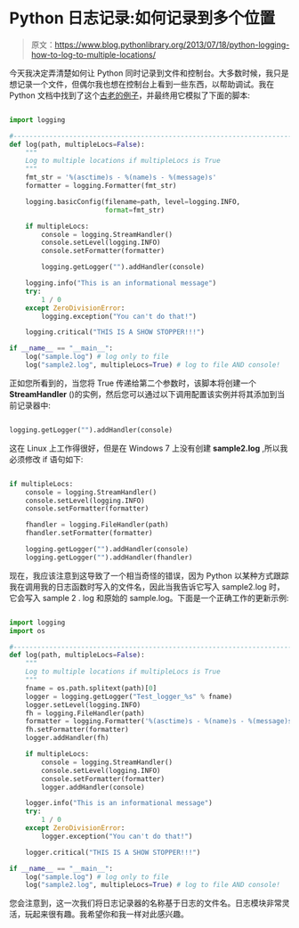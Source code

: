 # Python 日志记录:如何记录到多个位置

> 原文：<https://www.blog.pythonlibrary.org/2013/07/18/python-logging-how-to-log-to-multiple-locations/>

今天我决定弄清楚如何让 Python 同时记录到文件和控制台。大多数时候，我只是想记录一个文件，但偶尔我也想在控制台上看到一些东西，以帮助调试。我在 Python 文档中找到了这个[古老的例子](http://docs.python.org/release/2.5.2/lib/multiple-destinations.html)，并最终用它模拟了下面的脚本:

```py

import logging

#----------------------------------------------------------------------
def log(path, multipleLocs=False):
    """
    Log to multiple locations if multipleLocs is True
    """
    fmt_str = '%(asctime)s - %(name)s - %(message)s'
    formatter = logging.Formatter(fmt_str)

    logging.basicConfig(filename=path, level=logging.INFO,
                        format=fmt_str)

    if multipleLocs:
        console = logging.StreamHandler()
        console.setLevel(logging.INFO)
        console.setFormatter(formatter)

        logging.getLogger("").addHandler(console)

    logging.info("This is an informational message")
    try:
        1 / 0
    except ZeroDivisionError:
        logging.exception("You can't do that!")

    logging.critical("THIS IS A SHOW STOPPER!!!")

if __name__ == "__main__":
    log("sample.log") # log only to file
    log("sample2.log", multipleLocs=True) # log to file AND console!

```

正如您所看到的，当您将 True 传递给第二个参数时，该脚本将创建一个 **StreamHandler** ()的实例，然后您可以通过以下调用配置该实例并将其添加到当前记录器中:

```py

logging.getLogger("").addHandler(console)

```

这在 Linux 上工作得很好，但是在 Windows 7 上没有创建 **sample2.log** ,所以我必须修改 if 语句如下:

```py

if multipleLocs:
    console = logging.StreamHandler()
    console.setLevel(logging.INFO)
    console.setFormatter(formatter)

    fhandler = logging.FileHandler(path)
    fhandler.setFormatter(formatter)

    logging.getLogger("").addHandler(console)
    logging.getLogger("").addHandler(fhandler)

```

现在，我应该注意到这导致了一个相当奇怪的错误，因为 Python 以某种方式跟踪我在调用我的日志函数时写入的文件名，因此当我告诉它写入 sample2.log 时，它会写入 sample 2 . log 和原始的 sample.log。下面是一个正确工作的更新示例:

```py

import logging
import os

#----------------------------------------------------------------------
def log(path, multipleLocs=False):
    """
    Log to multiple locations if multipleLocs is True
    """
    fname = os.path.splitext(path)[0]
    logger = logging.getLogger("Test_logger_%s" % fname)
    logger.setLevel(logging.INFO)
    fh = logging.FileHandler(path)
    formatter = logging.Formatter('%(asctime)s - %(name)s - %(message)s')
    fh.setFormatter(formatter)
    logger.addHandler(fh)

    if multipleLocs:
        console = logging.StreamHandler()
        console.setLevel(logging.INFO)
        console.setFormatter(formatter)
        logger.addHandler(console)

    logger.info("This is an informational message")
    try:
        1 / 0
    except ZeroDivisionError:
        logger.exception("You can't do that!")

    logger.critical("THIS IS A SHOW STOPPER!!!")

if __name__ == "__main__":
    log("sample.log") # log only to file
    log("sample2.log", multipleLocs=True) # log to file AND console!

```

您会注意到，这一次我们将日志记录器的名称基于日志的文件名。日志模块非常灵活，玩起来很有趣。我希望你和我一样对此感兴趣。